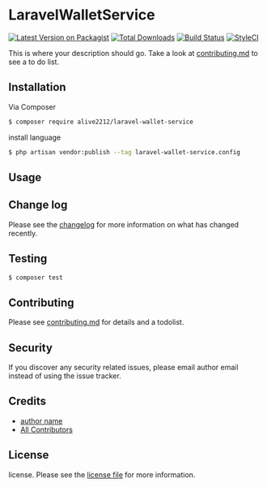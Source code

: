 # LaravelWalletService

[![Latest Version on Packagist][ico-version]][link-packagist]
[![Total Downloads][ico-downloads]][link-downloads]
[![Build Status][ico-travis]][link-travis]
[![StyleCI][ico-styleci]][link-styleci]

This is where your description should go. Take a look at [contributing.md](contributing.md) to see a to do list.

## Installation

Via Composer

``` bash
$ composer require alive2212/laravel-wallet-service
```


install language
``` bash
$ php artisan vendor:publish --tag laravel-wallet-service.config
```

## Usage

## Change log

Please see the [changelog](changelog.md) for more information on what has changed recently.

## Testing

``` bash
$ composer test
```

## Contributing

Please see [contributing.md](contributing.md) for details and a todolist.

## Security

If you discover any security related issues, please email author email instead of using the issue tracker.

## Credits

- [author name][link-author]
- [All Contributors][link-contributors]

## License

license. Please see the [license file](license.md) for more information.

[ico-version]: https://img.shields.io/packagist/v/alive2212/laravelwalletservice.svg?style=flat-square
[ico-downloads]: https://img.shields.io/packagist/dt/alive2212/laravelwalletservice.svg?style=flat-square
[ico-travis]: https://img.shields.io/travis/alive2212/laravelwalletservice/master.svg?style=flat-square
[ico-styleci]: https://styleci.io/repos/12345678/shield

[link-packagist]: https://packagist.org/packages/alive2212/laravelwalletservice
[link-downloads]: https://packagist.org/packages/alive2212/laravelwalletservice
[link-travis]: https://travis-ci.org/alive2212/laravelwalletservice
[link-styleci]: https://styleci.io/repos/12345678
[link-author]: https://github.com/alive2212
[link-contributors]: ../../contributors]